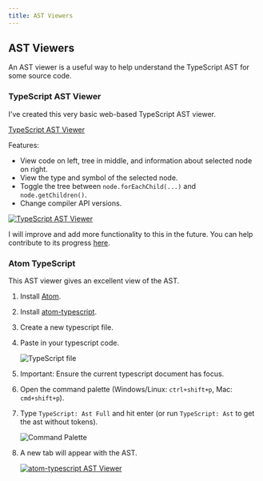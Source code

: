 ```yaml
---
title: AST Viewers
---
```


## AST Viewers

An AST viewer is a useful way to help understand the TypeScript AST for some source code.

### TypeScript AST Viewer

I've created this very basic web-based TypeScript AST viewer.

[TypeScript AST Viewer](http://ts-ast-viewer.com)

Features:

* View code on left, tree in middle, and information about selected node on right.
* View the type and symbol of the selected node.
* Toggle the tree between `node.forEachChild(...)` and `node.getChildren()`.
* Change compiler API versions.

[![TypeScript AST Viewer](images/ts-ast-viewer.png)](http://ts-ast-viewer.com)

I will improve and add more functionality to this in the future. You can help contribute to its progress [here](https://github.com/dsherret/ts-ast-viewer).

### Atom TypeScript

This AST viewer gives an excellent view of the AST.

1. Install [Atom](https://atom.io/).
2. Install [atom-typescript](https://atom.io/packages/atom-typescript).
3. Create a new typescript file.
4. Paste in your typescript code.

    ![TypeScript file](images/atom-file.png)

5. Important: Ensure the current typescript document has focus.
6. Open the command palette (Windows/Linux: `ctrl+shift+p`, Mac: `cmd+shift+p`).
7. Type `TypeScript: Ast Full` and hit enter (or run `TypeScript: Ast` to get the ast without tokens).

    ![Command Palette](images/atom-command-palette.png)

8. A new tab will appear with the AST.

    [![atom-typescript AST Viewer](images/atom-ast_small.png)](images/atom-ast.png)
